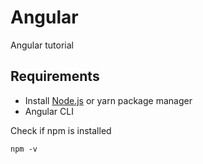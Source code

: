 # Angular

Angular tutorial

## Requirements
- Install [Node.js](https://nodejs.org/en/) or yarn package manager
- Angular CLI

Check if npm is installed
```
npm -v
```
